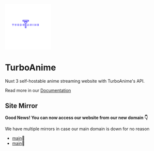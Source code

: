 <img src="./public/logo-secret.png" width=30% />

# TurboAnime

Nuxt 3 self-hostable anime streaming website with TurboAnime's API.  

Read more in our [Documentation](https://amvdocs.pages.dev/introduction) 

## Site Mirror

__Good News! You can now access our website from our new domain 👇__

We have multiple mirrors in case our main domain is down for no reason

- [main](https://turboanime.xyz)🌟
- [main](https://turboanime.vercel.app)🌟


